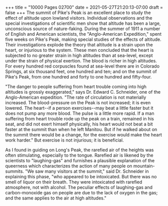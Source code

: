+++
title = "10000 Pages 02700"
date = 2021-05-27T21:20:13-07:00
draft = false
+++
The summit of Pike's Peak is an excellent place to study the effect of altitude upon lowland visitors. Individual observations and the special investigations of scientific men show that altitude has been a large, unconscious source of nature-faking. During the summer of 1911 a number of English and American scientists, the "Anglo-American Expedition," spent five weeks on Pike's Peak, making special studies of the effects of altitude. Their investigations explode the theory that altitude is a strain upon the heart, or injurious to the system. These men concluded that the heart is subjected to no greater strain in high altitudes than at sea-level, except under the strain of physical exertion. The blood is richer in high altitudes. For every hundred red corpuscles found at sea-level there are in Colorado Springs, at six thousand feet, one hundred and ten; and on the summit of Pike's Peak, from one hundred and forty to one hundred and fifty-four.

"The danger to people suffering from heart trouble coming into high altitudes is grossly exaggerated," says Dr. Edward C. Schneider, one of the Anglo-American expedition. "The rate of circulation is not materially increased. The blood-pressure on the Peak is not increased; it is even lowered. The heart--if a person exercises--may beat a little faster but it does not pump any more blood. The pulse is a little more rapid. If a man suffering from heart trouble rode up the peak on a train, remained in his seat, and did not exert himself physically, his heart would not beat a bit faster at the summit than when he left Manitou. But if he walked about on the summit there would be a change, for the exercise would make the heart work harder." But exercise is not injurious; it is beneficial.

As I found in guiding on Long's Peak, the rarefied air of the heights was often stimulating, especially to the tongue. Rarefied air is likened by the scientists to "laughing-gas" and furnishes a plausible explanation of the queerness which characterizes the action of many people on mountain-summits. "We saw many visitors at the summit," said Dr. Schneider in explaining this phase, "who appeared to be intoxicated. But there was no smell of liquor on their breath. They were intoxicated with rarefied atmosphere, not with alcohol. The peculiar effects of laughing-gas and carbon-monoxide gas on people are due to the lack of oxygen in the gas; and the same applies to the air at high altitudes."
